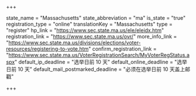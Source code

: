 +++

state_name = "Massachusetts"
state_abbreviation = "ma"
is_state = "true"
registration_type = "online"
translationKey = "Massachusetts"
type = "register"
hp_link = "https://www.sec.state.ma.us/ele/eleidx.htm"
registration_link = "https://www.sec.state.ma.us/ovr/"
more_info_link = "https://www.sec.state.ma.us/divisions/elections/voter-resources/registering-to-vote.htm"
confirm_registration_link = "https://www.sec.state.ma.us/VoterRegistrationSearch/MyVoterRegStatus.aspx"
default_ip_deadline = "选举日前 10 天"
default_online_deadline = "选举日前 10 天"
default_mail_postmarked_deadline = "必须在选举日前 10 天盖上邮戳"

+++